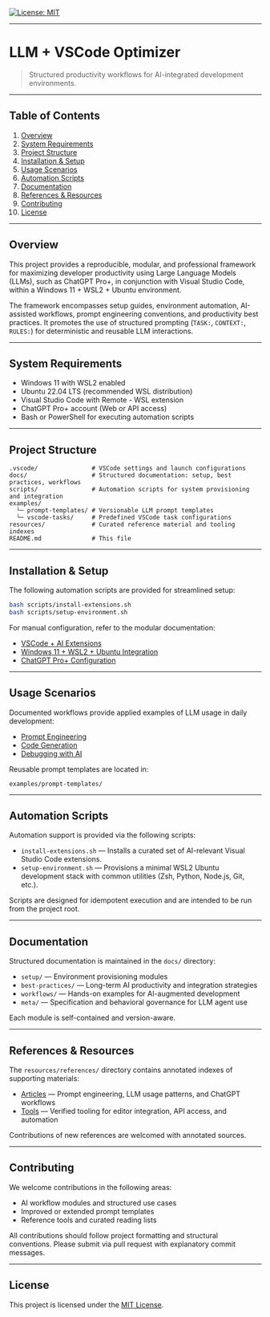 [![License: MIT](https://img.shields.io/badge/License-MIT-yellow.svg)](https://opensource.org/licenses/MIT)

---

# LLM + VSCode Optimizer

> Structured productivity workflows for AI-integrated development environments.

---

## Table of Contents

1. [Overview](#overview)
2. [System Requirements](#system-requirements)
3. [Project Structure](#project-structure)
4. [Installation & Setup](#installation--setup)
5. [Usage Scenarios](#usage-scenarios)
6. [Automation Scripts](#automation-scripts)
7. [Documentation](#documentation)
8. [References & Resources](#references--resources)
9. [Contributing](#contributing)
10. [License](#license)

---

## Overview

This project provides a reproducible, modular, and professional framework for maximizing developer productivity using Large Language Models (LLMs), such as ChatGPT Pro+, in conjunction with Visual Studio Code, within a Windows 11 + WSL2 + Ubuntu environment.

The framework encompasses setup guides, environment automation, AI-assisted workflows, prompt engineering conventions, and productivity best practices. It promotes the use of structured prompting (`TASK:`, `CONTEXT:`, `RULES:`) for deterministic and reusable LLM interactions.

---

## System Requirements

- Windows 11 with WSL2 enabled
- Ubuntu 22.04 LTS (recommended WSL distribution)
- Visual Studio Code with Remote - WSL extension
- ChatGPT Pro+ account (Web or API access)
- Bash or PowerShell for executing automation scripts

---

## Project Structure

```text
.vscode/               # VSCode settings and launch configurations
docs/                  # Structured documentation: setup, best practices, workflows
scripts/               # Automation scripts for system provisioning and integration
examples/
  └─ prompt-templates/ # Versionable LLM prompt templates
  └─ vscode-tasks/     # Predefined VSCode task configurations
resources/             # Curated reference material and tooling indexes
README.md              # This file
```

---

## Installation & Setup

The following automation scripts are provided for streamlined setup:

```bash
bash scripts/install-extensions.sh
bash scripts/setup-environment.sh
```

For manual configuration, refer to the modular documentation:

- [VSCode + AI Extensions](docs/setup/vscode-ai-extensions.md)
- [Windows 11 + WSL2 + Ubuntu Integration](docs/setup/windows11-wsl2-ubuntu.md)
- [ChatGPT Pro+ Configuration](docs/setup/chatgpt-pro-plus.md)

---

## Usage Scenarios

Documented workflows provide applied examples of LLM usage in daily development:

- [Prompt Engineering](docs/workflows/prompt-engineering.md)
- [Code Generation](docs/workflows/code-generation.md)
- [Debugging with AI](docs/workflows/debugging-with-ai.md)

Reusable prompt templates are located in:

```text
examples/prompt-templates/
```

---

## Automation Scripts

Automation support is provided via the following scripts:

- `install-extensions.sh` — Installs a curated set of AI-relevant Visual Studio Code extensions.
- `setup-environment.sh` — Provisions a minimal WSL2 Ubuntu development stack with common utilities (Zsh, Python, Node.js, Git, etc.).

Scripts are designed for idempotent execution and are intended to be run from the project root.

---

## Documentation

Structured documentation is maintained in the `docs/` directory:

- `setup/` — Environment provisioning modules
- `best-practices/` — Long-term AI productivity and integration strategies
- `workflows/` — Hands-on examples for AI-augmented development
-  `meta/` — Specification and behavioral governance for LLM agent use


Each module is self-contained and version-aware.

---

## References & Resources

The `resources/references/` directory contains annotated indexes of supporting materials:

- [Articles](resources/references/articles.md) — Prompt engineering, LLM usage patterns, and ChatGPT workflows
- [Tools](resources/references/tools.md) — Verified tooling for editor integration, API access, and automation

Contributions of new references are welcomed with annotated sources.

---

## Contributing

We welcome contributions in the following areas:

- AI workflow modules and structured use cases
- Improved or extended prompt templates
- Reference tools and curated reading lists

All contributions should follow project formatting and structural conventions. Please submit via pull request with explanatory commit messages.

---

## License

This project is licensed under the [MIT License](./LICENSE).
